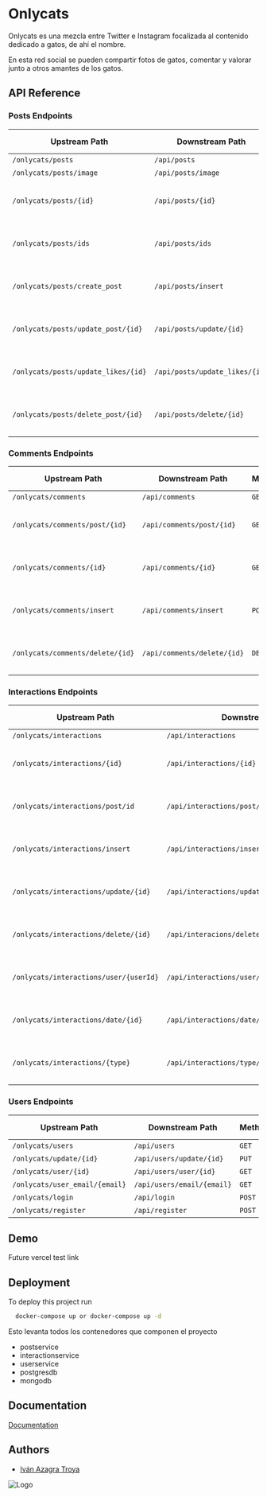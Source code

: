 
# Onlycats

Onlycats es una mezcla entre Twitter e Instagram focalizada al contenido dedicado a gatos, de ahí el nombre.

En esta red social se pueden compartir fotos de gatos, comentar y valorar junto a otros amantes de los gatos.




## API Reference

### Posts Endpoints

| **Upstream Path**                     | **Downstream Path**          | **Method** | **Authentication** | **Rate Limiting**                |
|---------------------------------------|------------------------------|------------|--------------------|----------------------------------|
| `/onlycats/posts`                     | `/api/posts`                 | `GET`      | None               | None                             |
| `/onlycats/posts/image`               | `/api/posts/image`           | `GET`      | None               | None                             |
| `/onlycats/posts/{id}`                | `/api/posts/{id}`            | `GET`      | Bearer             | 5000 requests per 10 seconds     |
| `/onlycats/posts/ids`                 | `/api/posts/ids`             | `GET`      | Bearer             | 5000 requests per 10 seconds     |
| `/onlycats/posts/create_post`         | `/api/posts/insert`          | `POST`     | Bearer             | 5000 requests per 10 seconds     |
| `/onlycats/posts/update_post/{id}`    | `/api/posts/update/{id}`     | `PUT`      | Bearer             | 5000 requests per 10 seconds     |
| `/onlycats/posts/update_likes/{id}`   | `/api/posts/update_likes/{id}`| `PUT`     | Bearer             | 5000 requests per 10 seconds     |
| `/onlycats/posts/delete_post/{id}`    | `/api/posts/delete/{id}`     | `DELETE`   | Bearer             | 5000 requests per 10 seconds     |

### Comments Endpoints

| **Upstream Path**                     | **Downstream Path**          | **Method** | **Authentication** | **Rate Limiting**                |
|---------------------------------------|------------------------------|------------|--------------------|----------------------------------|
| `/onlycats/comments`                  | `/api/comments`              | `GET`      | None               | None                             |
| `/onlycats/comments/post/{id}`        | `/api/comments/post/{id}`    | `GET`      | None               | 5000 requests per 10 seconds     |
| `/onlycats/comments/{id}`             | `/api/comments/{id}`         | `GET`      | Bearer             | 5000 requests per 10 seconds     |
| `/onlycats/comments/insert`           | `/api/comments/insert`       | `POST`     | Bearer             | 5000 requests per 10 seconds     |
| `/onlycats/comments/delete/{id}`      | `/api/comments/delete/{id}`  | `DELETE`   | Bearer             | 5000 requests per 10 seconds     |

### Interactions Endpoints

| **Upstream Path**                     | **Downstream Path**          | **Method** | **Authentication** | **Rate Limiting**                |
|---------------------------------------|------------------------------|------------|--------------------|----------------------------------|
| `/onlycats/interactions`              | `/api/interactions`          | `GET`      | None               | None                             |
| `/onlycats/interactions/{id}`         | `/api/interactions/{id}`     | `GET`      | Bearer             | 5000 requests per 10 seconds     |
| `/onlycats/interactions/post/id`      | `/api/interactions/post/id`  | `GET`      | Bearer             | 5000 requests per 10 seconds     |
| `/onlycats/interactions/insert`       | `/api/interactions/insert`   | `POST`     | Bearer             | 5000 requests per 10 seconds     |
| `/onlycats/interactions/update/{id}`  | `/api/interactions/update/{entity.ActivityId}` | `PUT` | Bearer | 5000 requests per 10 seconds     |
| `/onlycats/interactions/delete/{id}`  | `/api/interacions/delete/{id}` | `DELETE` | Bearer | 5000 requests per 10 seconds     |
| `/onlycats/interactions/user/{userId}`| `/api/interactions/user/{userId}` | `GET` | Bearer | 5000 requests per 10 seconds     |
| `/onlycats/interactions/date/{id}`    | `/api/interactions/date/{postId}` | `GET` | Bearer | 5000 requests per 10 seconds     |
| `/onlycats/interactions/{type}`       | `/api/interactions/type/{type}` | `GET` | Bearer | 5000 requests per 10 seconds     |

### Users Endpoints

| **Upstream Path**                     | **Downstream Path**          | **Method** | **Authentication** | **Rate Limiting**                |
|---------------------------------------|------------------------------|------------|--------------------|----------------------------------|
| `/onlycats/users`                     | `/api/users`                 | `GET`      | None               | None                             |
| `/onlycats/update/{id}`               | `/api/users/update/{id}`     | `PUT`      | Bearer             | None                             |
| `/onlycats/user/{id}`                 | `/api/users/user/{id}`       | `GET`      | None               | None                             |
| `/onlycats/user_email/{email}`        | `/api/users/email/{email}`   | `GET`      | None               | None                             |
| `/onlycats/login`                     | `/api/login`                 | `POST`     | None               | None                             |
| `/onlycats/register`                  | `/api/register`              | `POST`     | None               | None                             |

## Demo

Future vercel test link


## Deployment

To deploy this project run

```bash
  docker-compose up or docker-compose up -d
```
Esto levanta todos los contenedores que componen el proyecto
 - postservice
 - interactionservice
 - userservice
 - postgresdb
 - mongodb


## Documentation

[Documentation](https://linktodocumentation)


## Authors

- [Iván Azagra Troya](https://github.com/IvanAzagraTroya)


![Logo](https://dev-to-uploads.s3.amazonaws.com/uploads/articles/th5xamgrr6se0x5ro4g6.png)

